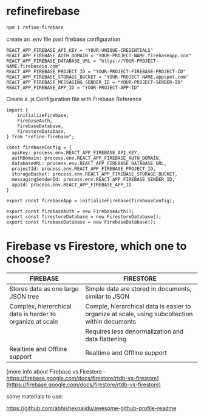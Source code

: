 # refinefirebase

```bash
npm i refine-firebase
```

create an .env file past firebase configuration 
```
REACT_APP_FIREBASE_API_KEY = "YOUR-UNIQUE-CREDENTIALS"
REACT_APP_FIREBASE_AUTH_DOMAIN = "YOUR-PROJECT-NAME.firebaseapp.com"
REACT_APP_FIREBASE_DATABASE_URL = "https://YOUR-PROJECT-NAME.firebaseio.com"
REACT_APP_FIREBASE_PROJECT_ID = "YOUR-PROJECT-FIREBASE-PROJECT-ID"
REACT_APP_FIREBASE_STORAGE_BUCKET = "YOUR-PROJECT-NAME.appspot.com"
REACT_APP_FIREBASE_MESSAGING_SENDER_ID = "YOUR-PROJECT-SENDER-ID"
REACT_APP_FIREBASE_APP_ID = "YOUR-PROJECT-APP-ID"
```


Create a .js Configuration file with Firebase Reference
```TS
import { 
    initializeFirebase,
    FirebaseAuth,
    FirebaseDatabase,
    FirestoreDatabase,    
} from "refine-firebase";

const firebaseConfig = {
  apiKey: process.env.REACT_APP_FIREBASE_API_KEY,
  authDomain: process.env.REACT_APP_FIREBASE_AUTH_DOMAIN,
  databaseURL: process.env.REACT_APP_FIREBASE_DATABASE_URL,
  projectId: process.env.REACT_APP_FIREBASE_PROJECT_ID,
  storageBucket: process.env.REACT_APP_FIREBASE_STORAGE_BUCKET,
  messagingSenderId: process.env.REACT_APP_FIREBASE_SENDER_ID,
  appId: process.env.REACT_APP_FIREBASE_APP_ID 
}

export const firebaseApp = initializeFirebase(firebaseConfig);

export const firebaseAuth = new FirebaseAuth();
export const firestoreDatabase = new FirestoreDatabase();
export const firebaseDatabase = new FirebaseDatabase();
```



# Firebase vs Firestore, which one to choose?

| FIREBASE | FIRESTORE |
| --- | --- |
| Stores data as one large JSON tree | Simple data are stored in documents, similar to JSON |
| Complex, hiererchical data is harder to organize at scale | Comple, hierarchical data is easier to organize at scale, using subcollection within documents |
|     | Requires less denormalization and data flattening | 
| Realtime and Offline support | Realtime and Offline support |
[more info about Firebase vs Firestore - https://firebase.google.com/docs/firestore/rtdb-vs-firestore](https://firebase.google.com/docs/firestore/rtdb-vs-firestore)




some materials to use:


https://github.com/abhisheknaiidu/awesome-github-profile-readme